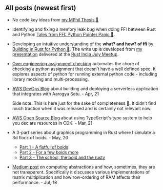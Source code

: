 ## All posts (newest first)

* No code key ideas from [my MPhil Thesis 🔗](./my-mphil-thesis.md)

* Identifying and fixing a memory leak bug when doing FFI between Rust and Python [Tales from FFI: Python Pointer Panic 🔗](./tales-from-ffi-python-pointer-panic.md).

* Developing an intuitive understanding of the **what? and how? of ffi** by [Building in Rust for Python 🔗](./tales-from-ffi.md). The write up is developed from [my presentation](https://docs.google.com/presentation/d/1Ww5mVbfU0FYbK1DWA6JE6zwVgzB5gw3zaNzk_HaH6xI/edit?usp=sharing) delivered at the [Rust India July Meetup](https://hasgeek.com/rustlangin/july-2023-rustacean-meetup/).

* [Over engineering assignment checking](./over-engineering-assignment-checking.md) automates the chore of checking a python assignment that doesn't have a well defined spec. It explores aspects of python for running external python code - including library mocking and multi-processing.

* [AWS DevOps Blog](https://aws.amazon.com/blogs/devops/integrating-with-aarogya-setu-open-api-on-aws-to-ensure-a-safe-workspace/) about building and deploying a serverless application that integrates with Aarogya Setu. - Apr, 21

  Side note: This is here just for the sake of completeness 🖖. It didn't find much traction when it was released and is certainly not relevant now.

* [AWS Open Source Blog](https://aws.amazon.com/blogs/opensource/using-strong-typing-practices-to-declare-a-large-number-of-resources-with-aws-cdk/) about using TypeScript's type system to help you declare resources in CDK. - Mar, 21

* A 3-part series about graphics programming in Rust where I simulate a 3d flock of boids. - May, 20
    * [Part 1 - A fistful of boids](./a-fistful-of-boids.md)
    * [Part 2 - For a few boids more](./for-a-few-boids-more.md)
    * [Part 3 - The school, the boid and the rusty](./the-school-the-boid-and-the-rusty.md)

* [Medium post](https://medium.com/@twitu/a-dive-down-the-levels-of-abstraction-227c96c7933c) on computing abstractions and how, sometimes, they are not transparent. Specifically it discusses various implementations of matrix multiplication and how row-ordering of RAM affects their performance. - Jul, 18
